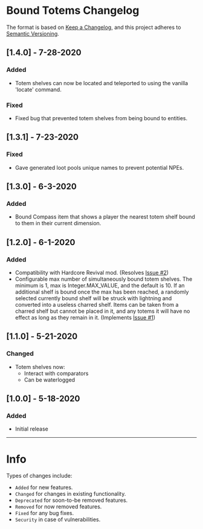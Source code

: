 # Bound Totems Changelog
The format is based on [Keep a Changelog](https://keepachangelog.com/en/1.0.0/), and this project adheres to [Semantic Versioning](https://semver.org/spec/v2.0.0.html).

## [1.4.0] - 7-28-2020
### Added
- Totem shelves can now be located and teleported to using the vanilla 'locate' command.
### Fixed
- Fixed bug that prevented totem shelves from being bound to entities.

## [1.3.1] - 7-23-2020
### Fixed
- Gave generated loot pools unique names to prevent potential NPEs.

## [1.3.0] - 6-3-2020
### Added
- Bound Compass item that shows a player the nearest totem shelf bound to them in their current dimension.

## [1.2.0] - 6-1-2020
### Added
- Compatibility with Hardcore Revival mod. (Resolves [Issue #2](https://github.com/Phylogeny/BoundTotems/issues/2))
- Configurable max number of simultaneously bound totem shelves. The minimum is 1, max is Integer.MAX_VALUE, and the default is 10. If an additional shelf is bound once the max has been reached, a randomly selected currently bound shelf will be struck with lightning and converted into a useless charred shelf. Items can be taken from a charred shelf but cannot be placed in it, and any totems it will have no effect as long as they remain in it. (Implements [Issue #1](https://github.com/Phylogeny/BoundTotems/issues/1))

## [1.1.0] - 5-21-2020
### Changed
- Totem shelves now:
    - Interact with comparators
    - Can be waterlogged

## [1.0.0] - 5-18-2020
### Added
- Initial release

---
# Info
Types of changes include: 
- `Added` for new features.
- `Changed` for changes in existing functionality.
- `Deprecated` for soon-to-be removed features.
- `Removed` for now removed features.
- `Fixed` for any bug fixes.
- `Security` in case of vulnerabilities.